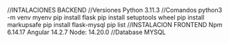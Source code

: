 //INTALACIONES BACKEND
	//Versiones
	Python 3.11.3
	//Comandos
	python3 -m venv myenv
	pip install flask
	pip install setuptools wheel
	pip install markupsafe
	pip install flask-mysql
	pip list
//INSTALACION FRONTEND
	Npm 6.14.17
	Angular 14.2.7
	Node: 14.20.0
//Database
	MYSQL
